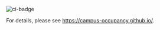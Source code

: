 ![ci-badge](https://github.com/campus-occupancy/campus-occupancy/workflows/ci-campus-occupancy/badge.svg)

For details, please see https://campus-occupancy.github.io/.

